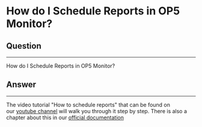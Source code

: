 # How do I Schedule Reports in OP5 Monitor?

## Question

* * * * *

How do I Schedule Reports in OP5 Monitor?

## Answer

* * * * *

The video tutorial "How to schedule reports" that can be found on our [youtube channel](http://www.youtube.com/user/op5video) will walk you through it step by step. There is also a chapter about this in our [official documentation](http://www.op5.com/manuals/index.html#page/op5_Monitor_User_Manual/07_Reporting.html#ww1220068)

